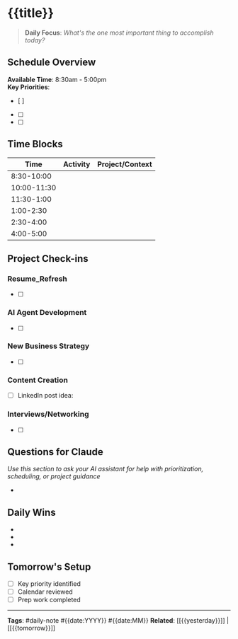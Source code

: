 # {{title}}

> **Daily Focus**: *What's the one most important thing to accomplish today?*

## Schedule Overview
**Available Time**: 8:30am - 5:00pm  
**Key Priorities**: 
- [ ] 
- [ ] 
- [ ] 

## Time Blocks
| Time | Activity | Project/Context |
|------|----------|-----------------|
| 8:30-10:00 | | |
| 10:00-11:30 | | |
| 11:30-1:00 | | |
| 1:00-2:30 | | |
| 2:30-4:00 | | |
| 4:00-5:00 | | |

## Project Check-ins
### Resume_Refresh
- [ ] 

### AI Agent Development  
- [ ] 

### New Business Strategy
- [ ] 

### Content Creation
- [ ] LinkedIn post idea: 

### Interviews/Networking
- [ ] 

## Questions for Claude
*Use this section to ask your AI assistant for help with prioritization, scheduling, or project guidance*

- 

## Daily Wins
- 
- 
- 

## Tomorrow's Setup
- [ ] Key priority identified
- [ ] Calendar reviewed
- [ ] Prep work completed

---
**Tags**: #daily-note #{{date:YYYY}} #{{date:MM}}
**Related**: [[{{yesterday}}]] | [[{{tomorrow}}]]